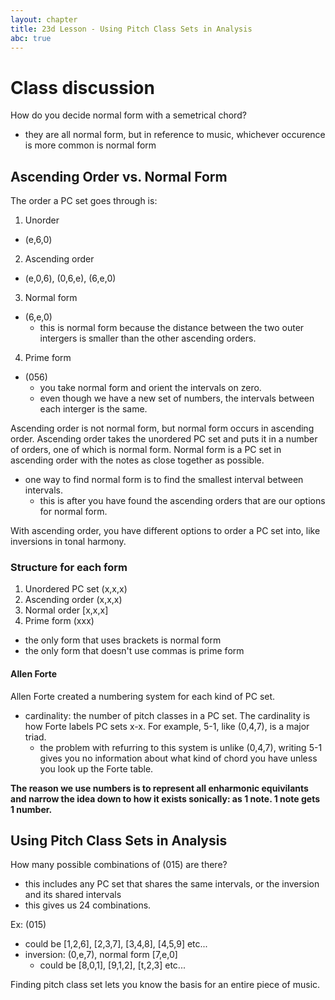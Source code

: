 ```yaml
---
layout: chapter
title: 23d Lesson - Using Pitch Class Sets in Analysis
abc: true
---
```


# Class discussion
How do you decide normal form with a semetrical chord?
- they are all normal form, but in reference to music, whichever occurence is more common is normal form

## Ascending Order vs. Normal Form
The order a PC set goes through is:
1. Unorder
  - (e,6,0)
2. Ascending order
  - (e,0,6), (0,6,e), (6,e,0)
3. Normal form
  - (6,e,0)
    - this is normal form because the distance between the two outer intergers is smaller than the other ascending orders.
4. Prime form
  - (056)
    - you take normal form and orient the intervals on zero.
    - even though we have a new set of numbers, the intervals between each interger is the same.
    
Ascending order is not normal form, but normal form occurs in ascending order. 
Ascending order takes the unordered PC set and puts it in a number of orders, one of which is normal form.
Normal form is a PC set in ascending order with the notes as close together as possible.
  - one way to find normal form is to find the smallest interval between intervals.
    - this is after you have found the ascending orders that are our options for normal form. 
    
With ascending order, you have different options to order a PC set into, like inversions in tonal harmony. 

### Structure for each form
1. Unordered PC set (x,x,x)
2. Ascending order (x,x,x)
3. Normal order [x,x,x]
4. Prime form (xxx)
  - the only form that uses brackets is normal form
  - the only form that doesn't use commas is prime form
  
#### Allen Forte
Allen Forte created a numbering system for each kind of PC set.
- cardinality: the number of pitch classes in a PC set. 
The cardinality is how Forte labels PC sets x-x.
For example, 5-1, like (0,4,7), is a major triad.
  - the problem with refurring to this system is unlike (0,4,7), writing 5-1 gives you no information about what kind of chord you have unless you look up the Forte table. 

**The reason we use numbers is to represent all enharmonic equivilants and narrow the idea down to how it exists sonically: as 1 note. 1 note gets 1 number.**

## Using Pitch Class Sets in Analysis

How many possible combinations of (015) are there?
- this includes any PC set that shares the same intervals, or the inversion and its shared intervals
- this gives us 24 combinations. 

Ex: (015)
- could be [1,2,6], [2,3,7], [3,4,8], [4,5,9] etc...
- inversion: (0,e,7), normal form [7,e,0]
  - could be [8,0,1], [9,1,2], [t,2,3] etc...

Finding pitch class set lets you know the basis for an entire piece of music. 
